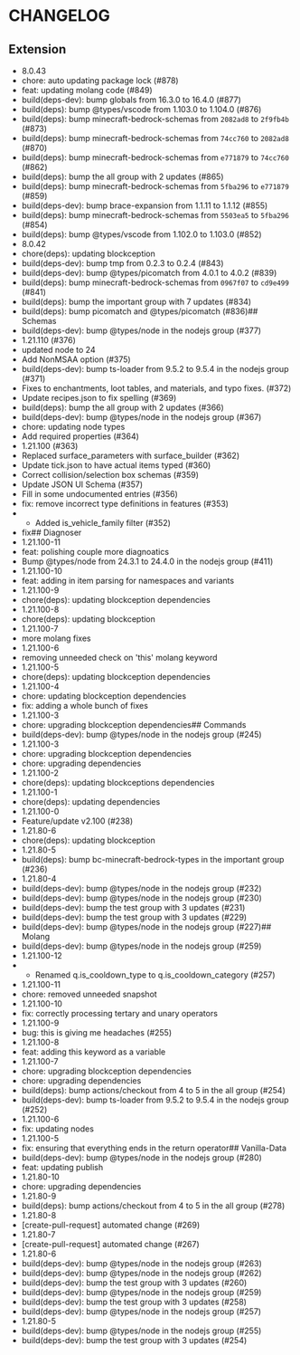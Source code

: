 # CHANGELOG
## Extension
- 8.0.43
- chore: auto updating package lock (#878)
- feat: updating molang code (#849)
- build(deps-dev): bump globals from 16.3.0 to 16.4.0 (#877)
- build(deps): bump @types/vscode from 1.103.0 to 1.104.0 (#876)
- build(deps): bump minecraft-bedrock-schemas from `2082ad8` to `2f9fb4b` (#873)
- build(deps): bump minecraft-bedrock-schemas from `74cc760` to `2082ad8` (#870)
- build(deps): bump minecraft-bedrock-schemas from `e771879` to `74cc760` (#862)
- build(deps): bump the all group with 2 updates (#865)
- build(deps): bump minecraft-bedrock-schemas from `5fba296` to `e771879` (#859)
- build(deps-dev): bump brace-expansion from 1.1.11 to 1.1.12 (#855)
- build(deps): bump minecraft-bedrock-schemas from `5503ea5` to `5fba296` (#854)
- build(deps): bump @types/vscode from 1.102.0 to 1.103.0 (#852)
- 8.0.42
- chore(deps): updating blockception
- build(deps-dev): bump tmp from 0.2.3 to 0.2.4 (#843)
- build(deps-dev): bump @types/picomatch from 4.0.1 to 4.0.2 (#839)
- build(deps): bump minecraft-bedrock-schemas from `0967f07` to `cd9e499` (#841)
- build(deps): bump the important group with 7 updates (#834)
- build(deps): bump picomatch and @types/picomatch (#836)## Schemas
- build(deps-dev): bump @types/node in the nodejs group (#377)
- 1.21.110 (#376)
- updated node to 24
- Add NonMSAA option (#375)
- build(deps-dev): bump ts-loader from 9.5.2 to 9.5.4 in the nodejs group (#371)
- Fixes to enchantments, loot tables, and materials, and typo fixes. (#372)
- Update recipes.json to fix spelling (#369)
- build(deps): bump the all group with 2 updates (#366)
- build(deps-dev): bump @types/node in the nodejs group (#367)
- chore: updating node types
- Add required properties (#364)
- 1.21.100 (#363)
- Replaced surface_parameters with surface_builder (#362)
- Update tick.json to have actual items typed (#360)
- Correct collision/selection box schemas (#359)
- Update JSON UI Schema (#357)
- Fill in some undocumented entries (#356)
- fix: remove incorrect type definitions in features (#353)
- - Added is_vehicle_family filter (#352)
- fix## Diagnoser
- 1.21.100-11
- feat: polishing couple more diagnoatics
- Bump @types/node from 24.3.1 to 24.4.0 in the nodejs group (#411)
- 1.21.100-10
- feat: adding in item parsing for namespaces and variants
- 1.21.100-9
- chore(deps): updating blockception dependencies
- 1.21.100-8
- chore(deps): updating blockception
- 1.21.100-7
- more molang fixes
- 1.21.100-6
- removing unneeded check on 'this' molang keyword
- 1.21.100-5
- chore(deps): updating blockception dependencies
- 1.21.100-4
- chore: updating blockception dependencies
- fix: adding a whole bunch of fixes
- 1.21.100-3
- chore: upgrading blockception dependencies## Commands
- build(deps-dev): bump @types/node in the nodejs group (#245)
- 1.21.100-3
- chore: upgrading blockception dependencies
- chore: upgrading dependencies
- 1.21.100-2
- chore(deps): updating blockceptions dependencies
- 1.21.100-1
- chore(deps): updating dependencies
- 1.21.100-0
- Feature/update v2.100 (#238)
- 1.21.80-6
- chore(deps): updating blockception
- 1.21.80-5
- build(deps): bump bc-minecraft-bedrock-types in the important group (#236)
- 1.21.80-4
- build(deps-dev): bump @types/node in the nodejs group (#232)
- build(deps-dev): bump @types/node in the nodejs group (#230)
- build(deps-dev): bump the test group with 3 updates (#231)
- build(deps-dev): bump the test group with 3 updates (#229)
- build(deps-dev): bump @types/node in the nodejs group (#227)## Molang
- build(deps-dev): bump @types/node in the nodejs group (#259)
- 1.21.100-12
- - Renamed q.is_cooldown_type to q.is_cooldown_category (#257)
- 1.21.100-11
- chore: removed unneeded snapshot
- 1.21.100-10
- fix: correctly processing tertary and unary operators
- 1.21.100-9
- bug: this is giving me headaches (#255)
- 1.21.100-8
- feat: adding this keyword as a variable
- 1.21.100-7
- chore: upgrading blockception dependencies
- chore: upgrading dependencies
- build(deps): bump actions/checkout from 4 to 5 in the all group (#254)
- build(deps-dev): bump ts-loader from 9.5.2 to 9.5.4 in the nodejs group (#252)
- 1.21.100-6
- fix: updating nodes
- 1.21.100-5
- fix: ensuring that everything ends in the return operator## Vanilla-Data
- build(deps-dev): bump @types/node in the nodejs group (#280)
- feat: updating publish
- 1.21.80-10
- chore: upgrading dependencies
- 1.21.80-9
- build(deps): bump actions/checkout from 4 to 5 in the all group (#278)
- 1.21.80-8
- [create-pull-request] automated change (#269)
- 1.21.80-7
- [create-pull-request] automated change (#267)
- 1.21.80-6
- build(deps-dev): bump @types/node in the nodejs group (#263)
- build(deps-dev): bump @types/node in the nodejs group (#262)
- build(deps-dev): bump the test group with 3 updates (#260)
- build(deps-dev): bump @types/node in the nodejs group (#259)
- build(deps-dev): bump the test group with 3 updates (#258)
- build(deps-dev): bump @types/node in the nodejs group (#257)
- 1.21.80-5
- build(deps-dev): bump @types/node in the nodejs group (#255)
- build(deps-dev): bump the test group with 3 updates (#254)